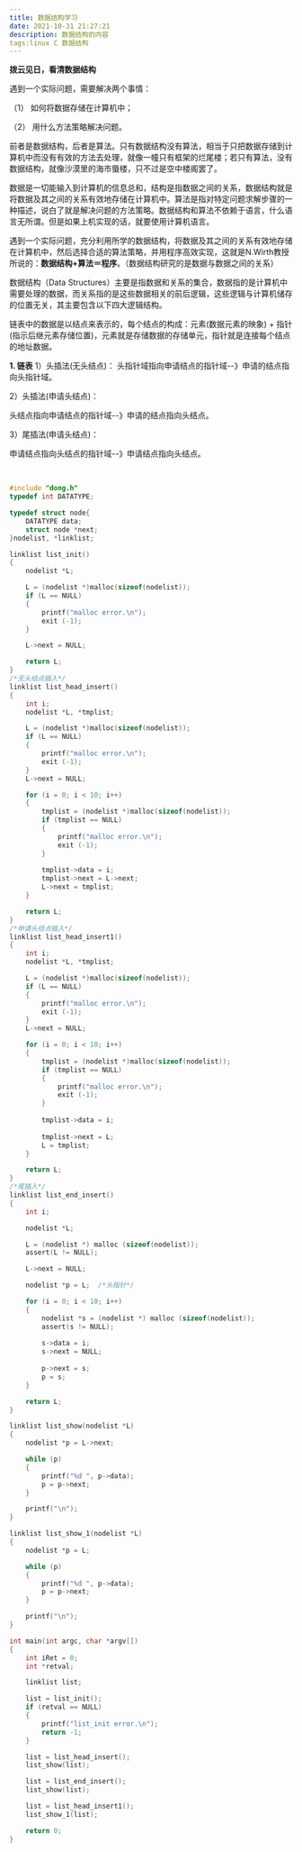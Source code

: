 ```yaml
---
title: 数据结构学习
date: 2021-10-31 21:27:21
description: 数据结构的内容
tags:linux C 数据结构
---
```




**拨云见日，看清数据结构**

遇到一个实际问题，需要解决两个事情：

（1） 如何将数据存储在计算机中；

（2） 用什么方法策略解决问题。

前者是数据结构，后者是算法。只有数据结构没有算法，相当于只把数据存储到计算机中而没有有效的方法去处理，就像一幢只有框架的烂尾楼；若只有算法，没有数据结构，就像沙漠里的海市蜃楼，只不过是空中楼阁罢了。

数据是一切能输入到计算机的信息总和，结构是指数据之间的关系，数据结构就是将数据及其之间的关系有效地存储在计算机中。算法是指对特定问题求解步骤的一种描述，说白了就是解决问题的方法策略。数据结构和算法不依赖于语言，什么语言无所谓。但是如果上机实现的话，就要使用计算机语言。

遇到一个实际问题，充分利用所学的数据结构，将数据及其之间的关系有效地存储在计算机中，然后选择合适的算法策略，并用程序高效实现，这就是N.Wirth教授所说的：**数据结构+算法＝程序**。（数据结构研究的是数据与数据之间的关系）



数据结构（Data Structures）主要是指数据和关系的集合，数据指的是计算机中需要处理的数据，而关系指的是这些数据相关的前后逻辑，这些逻辑与计算机储存的位置无关，其主要包含以下四大逻辑结构。



链表中的数据是以结点来表示的，每个结点的构成：元素(数据元素的映象) + 指针(指示后继元素存储位置)，元素就是存储数据的存储单元，指针就是连接每个结点的地址数据。

**1. 链表**
1）头插法(无头结点)：
头指针域指向申请结点的指针域--》申请的结点指向头指针域。

2）头插法(申请头结点)：

头结点指向申请结点的指针域--》申请的结点指向头结点。

3）尾插法(申请头结点)：

申请结点指向头结点的指针域--》申请结点指向头结点。

​	

```c
#include "dong.h"
typedef int DATATYPE;

typedef struct node{
	DATATYPE data;
	struct node *next;
}nodelist, *linklist;

linklist list_init()
{
	nodelist *L;

	L = (nodelist *)malloc(sizeof(nodelist));
	if (L == NULL)
	{
    	printf("malloc error.\n");
    	exit (-1);
	}

	L->next = NULL;

	return L;
}
/*无头结点插入*/
linklist list_head_insert()
{
	int i;
	nodelist *L, *tmplist;

	L = (nodelist *)malloc(sizeof(nodelist));
	if (L == NULL)
	{
    	printf("malloc error.\n");
    	exit (-1);
	}
	L->next = NULL;

	for (i = 0; i < 10; i++)
	{
    	tmplist = (nodelist *)malloc(sizeof(nodelist));
    	if (tmplist == NULL)
    	{
        	printf("malloc error.\n");
        	exit (-1);
    	}
    
    	tmplist->data = i;
    	tmplist->next = L->next;
    	L->next = tmplist;
	}

	return L;
}
/*申请头结点插入*/
linklist list_head_insert1()
{
	int i;
	nodelist *L, *tmplist;

	L = (nodelist *)malloc(sizeof(nodelist));
	if (L == NULL)
	{
    	printf("malloc error.\n");
    	exit (-1);
	}
	L->next = NULL;

	for (i = 0; i < 10; i++)
	{
    	tmplist = (nodelist *)malloc(sizeof(nodelist));
    	if (tmplist == NULL)
    	{
        	printf("malloc error.\n");
        	exit (-1);
    	}
    
    	tmplist->data = i;
    
    	tmplist->next = L;
    	L = tmplist;
	}

	return L;
}
/*尾插入*/
linklist list_end_insert()
{
	int i;

	nodelist *L;

	L = (nodelist *) malloc (sizeof(nodelist));
	assert(L != NULL);

	L->next = NULL;

	nodelist *p = L;  /*头指针*/

	for (i = 0; i < 10; i++)
	{
    	nodelist *s = (nodelist *) malloc (sizeof(nodelist));
    	assert(s != NULL);
    
    	s->data = i;
    	s->next = NULL;
    
    	p->next = s;
    	p = s;
	}

	return L;
}

linklist list_show(nodelist *L)
{
	nodelist *p = L->next;

	while (p)
	{
    	printf("%d ", p->data);
    	p = p->next;
	}

	printf("\n");
}

linklist list_show_1(nodelist *L)
{
	nodelist *p = L;

	while (p)
	{
    	printf("%d ", p->data);
    	p = p->next;
	}

	printf("\n");
}

int main(int argc, char *argv[])
{
	int iRet = 0;
	int *retval;

	linklist list;

	list = list_init();
	if (retval == NULL)
	{
    	printf("list_init error.\n");
    	return -1;
	}

	list = list_head_insert();
	list_show(list);

	list = list_end_insert();
	list_show(list);

	list = list_head_insert1();
	list_show_1(list);

	return 0;
}
```

